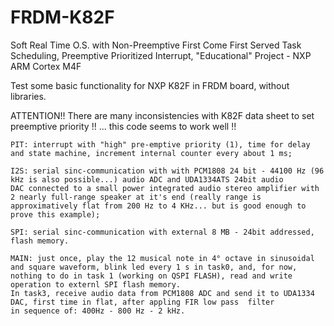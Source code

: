 # FRDM-K82F

Soft Real Time O.S. with Non-Preemptive First Come First Served Task Scheduling, Preemptive Prioritized Interrupt, "Educational" Project - NXP ARM Cortex M4F

Test some basic functionality for NXP K82F in FRDM board, without libraries.

ATTENTION!! There are many inconsistencies with K82F data sheet to set preemptive priority !! ... this code seems to work well !!

    PIT: interrupt with "high" pre-emptive priority (1), time for delay and state machine, increment internal counter every about 1 ms;
    
    I2S: serial sinc-communication with with PCM1808 24 bit - 44100 Hz (96 kHz is also possible...) audio ADC and UDA1334ATS 24bit audio 
    DAC connected to a small power integrated audio stereo amplifier with 2 nearly full-range speaker at it's end (really range is 
    approximatively flat from 200 Hz to 4 KHz... but is good enough to prove this example);
    
    SPI: serial sinc-communication with external 8 MB - 24bit addressed, flash memory.
    
    MAIN: just once, play the 12 musical note in 4° octave in sinusoidal and square waveform, blink led every 1 s in task0, and, for now, 
    nothing to do in task 1 (working on QSPI FLASH), read and write operation to externl SPI flash memory. 
    In task3, receive audio data from PCM1808 ADC and send it to UDA1334 DAC, first time in flat, after appling FIR low pass  filter 
    in sequence of: 400Hz - 800 Hz - 2 kHz.
